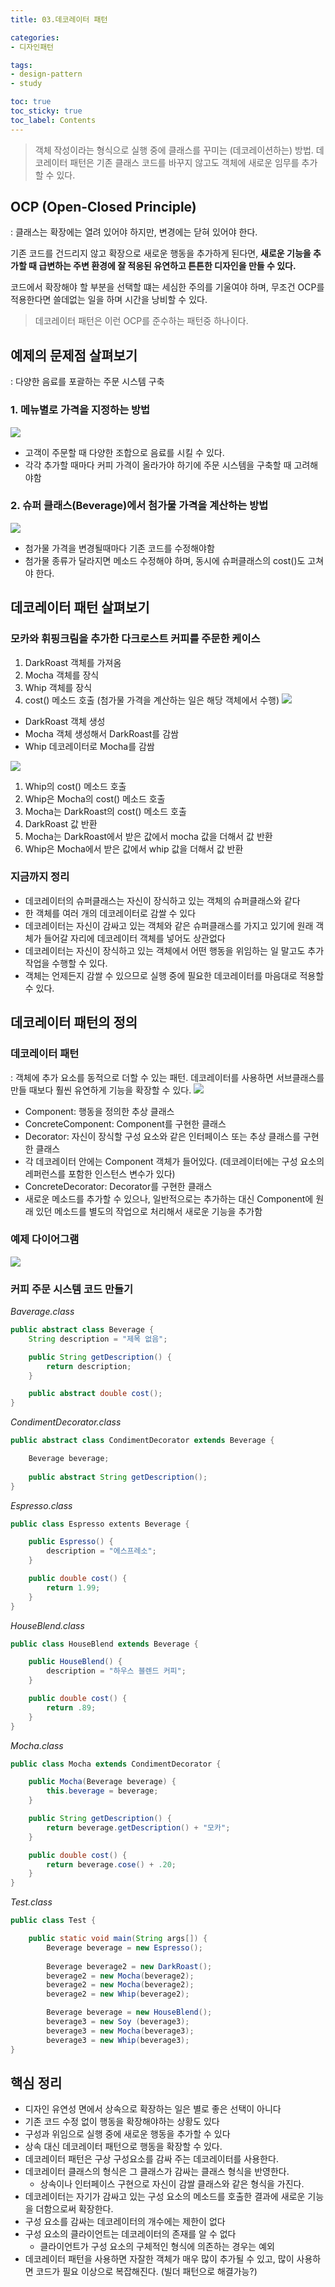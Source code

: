 ```yaml
---
title: 03.데코레이터 패턴

categories:
- 디자인패턴

tags:
- design-pattern
- study

toc: true
toc_sticky: true
toc_label: Contents
---
```


> 객체 작성이라는 형식으로 실행 중에 클래스를 꾸미는 (데코레이션하는) 방법.
> 데코레이터 패턴은 기존 클래스 코드를 바꾸지 않고도 객체에 새로운 임무를 추가할 수 있다.

## OCP (Open-Closed Principle)
: 클래스는 확장에는 열려 있어야 하지만, 변경에는 닫혀 있어야 한다.

기존 코드를 건드리지 않고 확장으로 새로운 행동을 추가하게 된다면, **새로운 기능을 추가할 때 급변하는 주변 환경에 잘 적응된 유연하고 튼튼한 디자인을 만들 수 있다.**

코드에서 확장해야 할 부분을 선택할 떄는 세심한 주의를 기울여야 하며, 무조건 OCP를 적용한다면 쓸데없는 일을 하며 시간을 낭비할 수 있다.

> 데코레이터 패턴은 이런 OCP를 준수하는 패턴중 하나이다.

## 예제의 문제점 살펴보기
: 다양한 음료를 포괄하는 주문 시스템 구축
### 1. 메뉴별로 가격을 지정하는 방법
![](https://i.imgur.com/TRjDSia.png)
- 고객이 주문할 때 다양한 조합으로 음료를 시킬 수 있다.
- 각각 추가할 때마다 커피 가격이 올라가야 하기에 주문 시스템을 구축할 때 고려해야함
### 2.  슈퍼 클래스(Beverage)에서 첨가물 가격을 계산하는 방법
![](https://i.imgur.com/Zc3W7jw.png)
- 첨가물 가격을 변경될때마다 기존 코드를 수정해야함
- 첨가물 종류가 달라지면 메소드 수정해야 하며, 동시에 슈퍼클래스의 cost()도 고쳐야 한다.

## 데코레이터 패턴 살펴보기
### 모카와 휘핑크림을 추가한 다크로스트 커피를 주문한 케이스

1. DarkRoast 객체를 가져옴
2. Mocha 객체를 장식
3. Whip 객체를 장식
4. cost() 메소드 호출 (첨가물 가격을 계산하는 일은 해당 객체에서 수행)
   ![](https://i.imgur.com/hwp4wZd.png)
- DarkRoast 객체 생성
- Mocha 객체 생성해서 DarkRoast를 감쌈
- Whip 데코레이터로 Mocha를 감쌈

![](https://i.imgur.com/GNVdMI6.png)
1. Whip의 cost() 메소드 호출
2. Whip은 Mocha의 cost() 메소드 호출
3. Mocha는 DarkRoast의 cost() 메소드 호출
4. DarkRoast 값 반환
5. Mocha는 DarkRoast에서 받은 값에서 mocha 값을 더해서 값 반환
6. Whip은 Mocha에서 받은 값에서 whip 값을 더해서 값 반환

### 지금까지 정리
- 데코레이터의 슈퍼클래스는 자신이 장식하고 있는 객체의 슈퍼클래스와 같다
- 한 객체를 여러 개의 데코레이터로 감쌀 수 있다
- 데코레이터는 자신이 감싸고 있는 객체와 같은 슈퍼클래스를 가지고 있기에 원래 객체가 들어갈 자리에 데코레이터 객체를 넣어도 상관없다
- 데코레이터는 자신이 장식하고 있는 객체에서 어떤 행동을 위임하는 일 말고도 추가 작업을 수행할 수 있다.
- 객체는 언제든지 감쌀 수 있으므로 실행 중에 필요한 데코레이터를 마음대로 적용할 수 있다.

## 데코레이터 패턴의 정의

### 데코레이터 패턴
: 객체에 추가 요소를 동적으로 더할 수 있는 패턴. 데코레이터를 사용하면 서브클래스를 만들 때보다 훨씬 유연하게 기능을 확장할 수 있다.
![](https://i.imgur.com/0lYgfwU.png)
- Component: 행동을 정의한 추상 클래스
- ConcreteComponent: Component를 구현한 클래스
- Decorator: 자신이 장식할 구성 요소와 같은 인터페이스 또는 추상 클래스를 구현한 클래스
- 각 데코레이터 안에는 Component 객체가 들어있다. (데코레이터에는 구성 요소의 레퍼런스를 포함한 인스턴스 변수가 있다)
- ConcreteDecorator: Decorator를 구현한 클래스
- 새로운 메소드를 추가할 수 있으나, 일반적으로는 추가하는 대신 Component에 원래 있던 메소드를 별도의 작업으로 처리해서 새로운 기능을 추가함

### 예제 다이어그램
![](https://i.imgur.com/wFhnY4I.png)

### 커피 주문 시스템 코드 만들기

*Baverage.class*
```java
public abstract class Beverage {
	String description = "제목 없음";

	public String getDescription() {
		return description;
	}

	public abstract double cost();
}
```

*CondimentDecorator.class*
```java
public abstract class CondimentDecorator extends Beverage {

	Beverage beverage;
	
	public abstract String getDescription();
}
```

*Espresso.class*
```java
public class Espresso extents Beverage {

	public Espresso() {
		description = "에스프레소";
	}

	public double cost() {
		return 1.99;
	}
}
```

*HouseBlend.class*
```java
public class HouseBlend extends Beverage {

	public HouseBlend() {
		description = "하우스 블렌드 커피";
	}

	public double cost() {
		return .89;
	}
}
```

*Mocha.class*
```java
public class Mocha extends CondimentDecorator {

	public Mocha(Beverage beverage) {
		this.beverage = beverage;
	}

	public String getDescription() {
		return beverage.getDescription() + "모카";
	}

	public double cost() {
		return beverage.cose() + .20;
	}
}
```

*Test.class*
```java
public class Test {

	public static void main(String args[]) {
		Beverage beverage = new Espresso();
		
		Beverage beverage2 = new DarkRoast();
		beverage2 = new Mocha(beverage2);
		beverage2 = new Mocha(beverage2);
		beverage2 = new Whip(beverage2);

		Beverage beverage = new HouseBlend();
		beverage3 = new Soy (beverage3);
		beverage3 = new Mocha(beverage3);
		beverage3 = new Whip(beverage3);
}
```


## 핵심 정리
- 디자인 유연성 면에서 상속으로 확장하는 일은 별로 좋은 선택이 아니다
- 기존 코드 수정 없이 행동을 확장해야하는 상황도 있다
- 구성과 위임으로 실행 중에 새로운 행동을 추가할 수 있다
- 상속 대신 데코레이터 패턴으로 행동을 확장할 수 있다.
- 데코레이터 패턴은 구상 구성요소를 감싸 주는 데코레이터를 사용한다.
- 데코레이터 클래스의 형식은 그 클래스가 감싸는 클래스 형식을 반영한다.
    - 상속이나 인터페이스 구현으로 자신이 감쌀 클래스와 같은 형식을 가진다.
- 데코레이터는 자기가 감싸고 있는 구성 요소의 메소드를 호출한 결과에 새로운 기능을 더함으로써 확장한다.
- 구성 요소를 감싸는 데코레이터의 개수에는 제한이 없다
- 구성 요소의 클라이언트는 데코레이터의 존재를 알 수 없다
    - 클라이언트가 구성 요소의 구체적인 형식에 의존하는 경우는 예외
- 데코레이터 패턴을 사용하면 자잘한 객체가 매우 많이 추가될 수 있고, 많이 사용하면 코드가 필요 이상으로 복잡해진다. (빌더 패턴으로 해결가능?)